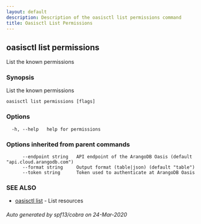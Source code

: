 ```yaml
---
layout: default
description: Description of the oasisctl list permissions command
title: Oasisctl List Permissions
---
```

## oasisctl list permissions

List the known permissions

### Synopsis

List the known permissions

```
oasisctl list permissions [flags]
```

### Options

```
  -h, --help   help for permissions
```

### Options inherited from parent commands

```
      --endpoint string   API endpoint of the ArangoDB Oasis (default "api.cloud.arangodb.com")
      --format string     Output format (table|json) (default "table")
      --token string      Token used to authenticate at ArangoDB Oasis
```

### SEE ALSO

* [oasisctl list](oasisctl_list.md)	 - List resources

###### Auto generated by spf13/cobra on 24-Mar-2020
